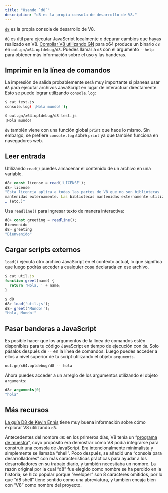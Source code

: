 ```yaml
---
title: "Usando `d8`"
description: "d8 es la propia consola de desarrollo de V8."
---
```

[`d8`](https://source.chromium.org/chromium/chromium/src/+/main:v8/src/d8/) es la propia consola de desarrollo de V8.

`d8` es útil para ejecutar JavaScript localmente o depurar cambios que hayas realizado en V8. [Compilar V8 utilizando GN](/docs/build-gn) para x64 produce un binario `d8` en `out.gn/x64.optdebug/d8`. Puedes llamar a `d8` con el argumento `--help` para obtener más información sobre el uso y las banderas.

## Imprimir en la línea de comandos

La impresión de salida probablemente será muy importante si planeas usar `d8` para ejecutar archivos JavaScript en lugar de interactuar directamente. Esto se puede lograr utilizando `console.log`:

```bash
$ cat test.js
console.log('¡Hola mundo!');

$ out.gn/x64.optdebug/d8 test.js
¡Hola mundo!
```

`d8` también viene con una función global `print` que hace lo mismo. Sin embargo, se prefiere `console.log` sobre `print` ya que también funciona en navegadores web.

## Leer entrada

Utilizando `read()` puedes almacenar el contenido de un archivo en una variable.

```js
d8> const license = read('LICENSE');
d8> license
"Esta licencia aplica a todas las partes de V8 que no son bibliotecas
mantenidas externamente. Las bibliotecas mantenidas externamente utilizadas por V8 son:
… (etc.)"
```

Usa `readline()` para ingresar texto de manera interactiva:

```js
d8> const greeting = readline();
Bienvenido
d8> greeting
"Bienvenido"
```

## Cargar scripts externos

`load()` ejecuta otro archivo JavaScript en el contexto actual, lo que significa que luego podrás acceder a cualquier cosa declarada en ese archivo.

```js
$ cat util.js
function greet(name) {
  return 'Hola, ' + name;
}

$ d8
d8> load('util.js');
d8> greet('Mundo!');
"Hola, Mundo!"
```

## Pasar banderas a JavaScript

Es posible hacer que los argumentos de la línea de comandos estén disponibles para tu código JavaScript en tiempo de ejecución con `d8`. Solo pásalos después de `--` en la línea de comandos. Luego puedes acceder a ellos a nivel superior de tu script utilizando el objeto `arguments`.

```bash
out.gn/x64.optdebug/d8 -- hola
```

Ahora puedes acceder a un arreglo de los argumentos utilizando el objeto `arguments`:

```js
d8> arguments[0]
"hola"
```

## Más recursos

[La guía D8 de Kevin Ennis](https://gist.github.com/kevincennis/0cd2138c78a07412ef21) tiene muy buena información sobre cómo explorar V8 utilizando `d8`.

Antecedentes del nombre `d8`: en los primeros días, V8 tenía un “[programa de muestra](https://chromium.googlesource.com/v8/v8/+/master/samples/shell.cc)”, cuyo propósito era demostrar cómo V8 podía integrarse para construir una consola de JavaScript. Era intencionalmente minimalista y simplemente se llamaba “shell”. Poco después, se añadió una “consola para desarrolladores” con más características prácticas para ayudar a los desarrolladores en su trabajo diario, y también necesitaba un nombre. La razón original por la cual “d8” fue elegido como nombre se ha perdido en la historia; se hizo popular porque “eveloper” son 8 caracteres omitidos, por lo que “d8 shell” tiene sentido como una abreviatura, y también encaja bien con “V8” como nombre del proyecto.

